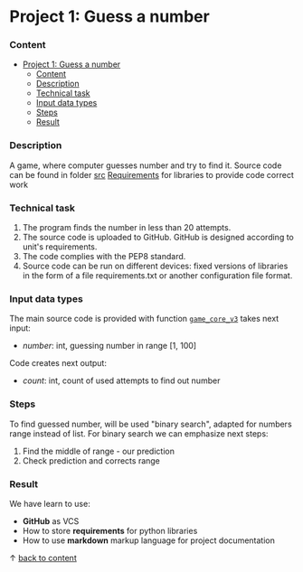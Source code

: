 # Project 1: Guess a number

### Content

- [Project 1: Guess a number](#project-1-guess-a-number)
    - [Content](#content)
    - [Description](#description)
    - [Technical task](#technical-task)
    - [Input data types](#input-data-types)
    - [Steps](#steps)
    - [Result](#result)

### Description
A game, where computer guesses number and try to find it.
Source code can be found in folder [src](https://github.com/Kontrosha/sf_data_science/tree/main/guees_a_number/src) 
[Requirements](https://github.com/Kontrosha/sf_data_science/blob/main/guees_a_number/requirements.txt) for libraries to provide code correct work 

### Technical task
1. The program finds the number in less than 20 attempts.
2. The source code is uploaded to GitHub.
GitHub is designed according to unit's requirements.
3. The code complies with the PEP8 standard.
4. Source code can be run on different devices: fixed versions of libraries in the form of a file requirements.txt or another configuration file format.

### Input data types
The main source code is provided with function [`game_core_v3`](src/game.ipynb#Подход-3:-Ваше-решение) takes next input:
- *number*: int, guessing number in range [1, 100]

Code creates next output:
- *count*: int, count of used attempts to find out number

### Steps
To find guessed number, will be used "binary search", adapted for numbers range instead of list.
For binary search we can emphasize next steps:
1. Find the middle of range - our prediction
2. Check prediction and corrects range
### Result
We have learn to use:
- **GitHub** as VCS
- How to store **requirements** for python libraries
- How to use **markdown** markup language for project documentation


↑ [back to content](#content)
